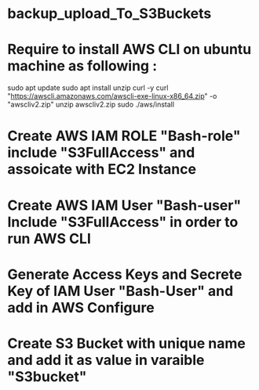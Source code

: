 # backup_upload_To_S3Buckets

# Require to install AWS  CLI  on ubuntu machine as following :

sudo apt update
sudo apt install unzip curl -y
curl "https://awscli.amazonaws.com/awscli-exe-linux-x86_64.zip" -o "awscliv2.zip"
unzip awscliv2.zip
sudo ./aws/install

# Create AWS IAM ROLE "Bash-role"  include  "S3FullAccess" and assoicate with EC2 Instance

# Create AWS IAM User "Bash-user" Include  "S3FullAccess" in order to run AWS CLI 

# Generate Access Keys and Secrete Key  of IAM User "Bash-User" and add in AWS Configure 

# Create S3 Bucket with unique name and add it as value in varaible "S3bucket" 



